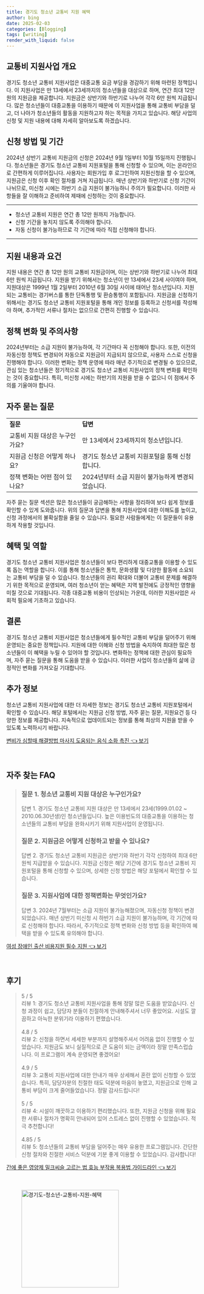 ```yaml
---
title: 경기도 청소년 교통비 지원 혜택
author: bing
date: 2025-02-03
categories: [Blogging]
tags: [writing]
render_with_liquid: false
---
```



<h2 id='교통비 지원사업 개요'>교통비 지원사업 개요</h2>

<p>경기도 청소년 교통비 지원사업은 대중교통 요금 부담을 경감하기 위해 마련된 정책입니다. 이 지원사업은 만 13세에서 23세까지의 청소년들을 대상으로 하며, 연간 최대 12만 원의 지원금을 제공합니다. 지원금은 상반기와 하반기로 나누어 각각 6만 원씩 지급됩니다. 많은 청소년들이 대중교통을 이용하기 때문에 이 지원사업을 통해 교통비 부담을 덜고, 더 나아가 청소년들의 활동을 지원하고자 하는 목적을 가지고 있습니다. 해당 사업의 신청 및 지원 내용에 대해 자세히 알아보도록 하겠습니다.</p>

<h2 id='신청 방법 및 기간'>신청 방법 및 기간</h2>

<p>2024년 상반기 교통비 지원금의 신청은 2024년 9월 1일부터 10월 15일까지 진행됩니다. 청소년들은 경기도 청소년 교통비 지원포털을 통해 신청할 수 있으며, 이는 온라인으로 간편하게 이루어집니다. 사용자는 회원가입 후 로그인하여 지원신청을 할 수 있으며, 지원금은 신청 이후 확인 절차를 거쳐 지급됩니다. 매년 상반기와 하반기로 신청 기간이 나뉘므로, 미신청 시에는 하반기 소급 지원이 불가능하니 주의가 필요합니다. 이러한 사항들을 잘 이해하고 준비하여 제때에 신청하는 것이 중요합니다.</p>

<hr />

<ul>
    <li>청소년 교통비 지원은 연간 총 12만 원까지 가능합니다.</li>
    <li>신청 기간을 놓치지 않도록 주의해야 합니다.</li>
    <li>자동 신청이 불가능하므로 각 기간에 따라 직접 신청해야 합니다.</li>
</ul>

<hr />

<h2 id='지원 내용과 요건'>지원 내용과 요건</h2>

<p>지원 내용은 연간 총 12만 원의 교통비 지원금이며, 이는 상반기와 하반기로 나누어 최대 6만 원씩 지급됩니다. 지원을 받기 위해서는 청소년이 만 13세에서 23세 사이여야 하며, 지원대상은 1999년 1월 2일부터 2010년 6월 30일 사이에 태어난 청소년입니다. 지원되는 교통비는 경기버스를 통한 단독통행 및 환승통행이 포함됩니다. 지원금을 신청하기 위해서는 경기도 청소년 교통비 지원포털을 통해 개인 정보를 등록하고 신청서를 작성해야 하며, 추가적인 서류나 절차는 없으므로 간편히 진행할 수 있습니다.</p>

<h2 id='정책 변화 및 주의사항'>정책 변화 및 주의사항</h2>

<p>2024년부터는 소급 지원이 불가능하여, 각 기간마다 꼭 신청해야 합니다. 또한, 이전의 자동신청 정책도 변경되어 자동으로 지원금이 지급되지 않으므로, 사용자 스스로 신청을 진행해야 합니다. 이러한 변화는 정책 운영에 따라 매년 주기적으로 변경될 수 있으므로, 관심 있는 청소년들은 정기적으로 경기도 청소년 교통비 지원사업의 정책 변화를 확인하는 것이 중요합니다. 특히, 미신청 시에는 하반기의 지원을 받을 수 없으니 이 점에서 주의를 기울여야 합니다.</p>

<h2 id='자주 묻는 질문'>자주 묻는 질문</h2>

<table>
    <tr>
        <td><b>질문</b></td>
        <td><b>답변</b></td>
    </tr>
    <tr>
        <td>교통비 지원 대상은 누구인가요?</td>
        <td>만 13세에서 23세까지의 청소년입니다.</td>
    </tr>
    <tr>
        <td>지원금 신청은 어떻게 하나요?</td>
        <td>경기도 청소년 교통비 지원포털을 통해 신청합니다.</td>
    </tr>
    <tr>
        <td>정책 변화는 어떤 점이 있나요?</td>
        <td>2024년부터 소급 지원이 불가능하게 변경되었습니다.</td>
    </tr>
</table>

<p>자주 묻는 질문 섹션은 많은 청소년들이 궁금해하는 사항을 정리하여 보다 쉽게 정보를 확인할 수 있게 도와줍니다. 위의 질문과 답변을 통해 지원사업에 대한 이해도를 높이고, 신청 과정에서의 불확실함을 줄일 수 있습니다. 필요한 사람들에게는 이 질문들이 유용하게 작용할 것입니다.</p>

<h2 id='혜택 및 역할'>혜택 및 역할</h2>

<p>경기도 청소년 교통비 지원사업은 청소년들이 보다 편리하게 대중교통을 이용할 수 있도록 돕는 역할을 합니다. 이를 통해 청소년들은 통학, 문화생활 및 다양한 활동에 소요되는 교통비 부담을 덜 수 있습니다. 청소년들의 권리 확대와 더불어 교통비 문제를 해결하기 위한 목적으로 운영되며, 여러 청소년이 얻는 혜택은 지역 발전에도 긍정적인 영향을 미칠 것으로 기대됩니다. 각종 대중교통 비용이 인상되는 가운데, 이러한 지원사업은 사회적 필요에 기초하고 있습니다.</p>

<h2 id='결론'>결론</h2>

<p>경기도 청소년 교통비 지원사업은 청소년들에게 필수적인 교통비 부담을 덜어주기 위해 운영되는 중요한 정책입니다. 지원에 대한 이해와 신청 방법을 숙지하여 최대한 많은 청소년들이 이 혜택을 누릴 수 있어야 할 것입니다. 변화하는 정책에 대한 관심이 필요하며, 자주 묻는 질문을 통해 도움을 받을 수 있습니다. 이러한 사업이 청소년들의 삶에 긍정적인 변화를 가져오길 기대합니다.</p>

<h2 id='추가 정보'>추가 정보</h2>

<p>청소년 교통비 지원사업에 대한 더 자세한 정보는 경기도 청소년 교통비 지원포털에서 확인할 수 있습니다. 해당 포털에서는 지원금 신청 방법, 자주 묻는 질문, 지원요건 등 다양한 정보를 제공합니다. 지속적으로 업데이트되는 정보를 통해 최상의 지원을 받을 수 있도록 노력하시기 바랍니다.</p>


<p><a class="click-button" title="변비가 심할때 해결방법 마사지 도움되는 음식 소화 촉진" href="https://adkhouse.github.io/posts/%EB%B3%80%EB%B9%84%EA%B0%80-%EC%8B%AC%ED%95%A0%EB%95%8C-%ED%95%B4%EA%B2%B0%EB%B0%A9%EB%B2%95-%EB%A7%88%EC%82%AC%EC%A7%80-%EB%8F%84%EC%9B%80%EB%90%98%EB%8A%94-%EC%9D%8C%EC%8B%9D-%EC%86%8C%ED%99%94-%EC%B4%89%EC%A7%84/" rel="dofollow">변비가 심할때 해결방법 마사지 도움되는 음식 소화 촉진 👈 보기</a></p><br>
<h2 id='자주_찾는_FAQ'>자주 찾는 FAQ</h2>
<div itemscope="" itemtype="https://schema.org/FAQPage"> 
<blockquote> 
<div itemscope="" itemprop="mainEntity" itemtype="https://schema.org/Question"> 
<h3 itemprop="name">질문 1. 청소년 교통비 지원 대상은 누구인가요?</h3> 
<div itemscope="" itemprop="acceptedAnswer" itemtype="https://schema.org/Answer"> 
<span itemprop="text"> 
<p>답변 1. 경기도 청소년 교통비 지원 대상은 만 13세에서 23세(1999.01.02 ~ 2010.06.30년생)인 청소년들입니다. 높은 이용빈도의 대중교통을 이용하는 청소년들의 교통비 부담을 완화시키기 위해 지원사업이 운영됩니다.</p> 
</span> 
</div> 
</div> 
<div itemscope="" itemprop="mainEntity" itemtype="https://schema.org/Question"> 
<h3 itemprop="name">질문 2. 지원금은 어떻게 신청하고 받을 수 있나요?</h3> 
<div itemscope="" itemprop="acceptedAnswer" itemtype="https://schema.org/Answer"> 
<span itemprop="text"> 
<p>답변 2. 경기도 청소년 교통비 지원금은 상반기와 하반기 각각 신청하여 최대 6만 원씩 지급받을 수 있습니다. 지원금 신청은 해당 기간에 경기도 청소년 교통비 지원포털을 통해 신청할 수 있으며, 상세한 신청 방법은 해당 포털에서 확인할 수 있습니다.</p> 
</span> 
</div> 
</div> 
<div itemscope="" itemprop="mainEntity" itemtype="https://schema.org/Question"> 
<h3 itemprop="name">질문 3. 지원사업에 대한 정책변화는 무엇인가요?</h3> 
<div itemscope="" itemprop="acceptedAnswer" itemtype="https://schema.org/Answer"> 
<span itemprop="text"> 
<p>답변 3. 2024년 7월부터는 소급 지원이 불가능해졌으며, 자동신청 정책이 변경되었습니다. 매년 상반기 미신청 시 하반기 소급 지원이 불가능하며, 각 기간에 따로 신청해야 합니다. 따라서, 주기적으로 정책 변화와 신청 방법 등을 확인하여 혜택을 받을 수 있도록 유의해야 합니다.</p> 
</span> 
</div> 
</div> 
</blockquote> 
</div>
<p><a class="click-button" title="여성 장애인 출산 비용지원 필수 지원" href="https://adkhouse.github.io/posts/%EC%97%AC%EC%84%B1-%EC%9E%A5%EC%95%A0%EC%9D%B8-%EC%B6%9C%EC%82%B0-%EB%B9%84%EC%9A%A9%EC%A7%80%EC%9B%90-%ED%95%84%EC%88%98-%EC%A7%80%EC%9B%90/" rel="dofollow">여성 장애인 출산 비용지원 필수 지원 👈 보기</a></p><br>
<h2 id='후기'>후기</h2>
<div itemscope itemtype="https://schema.org/Product">
  <blockquote>
  <div itemprop="review" itemscope itemtype="https://schema.org/Review">
      <div itemprop="reviewRating" itemscope itemtype="https://schema.org/Rating"> <span itemprop="ratingValue">5</span> / <span itemprop="bestRating">5</span> </div>
      <span itemprop="reviewBody">리뷰 1: 경기도 청소년 교통비 지원사업을 통해 정말 많은 도움을 받았습니다. 신청 과정이 쉽고, 담당자 분들이 친절하게 안내해주셔서 너무 좋았어요. 시설도 깔끔하고 아늑한 분위기라 이용하기 편했습니다.</span>
  </div>
  <br>
  <div itemprop="review" itemscope itemtype="https://schema.org/Review">
      <div itemprop="reviewRating" itemscope itemtype="https://schema.org/Rating"> <span itemprop="ratingValue">4.8</span> / <span itemprop="bestRating">5</span> </div>
      <span itemprop="reviewBody">리뷰 2: 신청을 하면서 세세한 부분까지 설명해주셔서 어려움 없이 진행할 수 있었습니다. 지원금도 보니 실질적으로 큰 도움이 되는 금액이라 정말 만족스럽습니다. 이 프로그램이 계속 운영되면 좋겠어요!</span>
  </div>
  <br>
  <div itemprop="review" itemscope itemtype="https://schema.org/Review">
      <div itemprop="reviewRating" itemscope itemtype="https://schema.org/Rating"> <span itemprop="ratingValue">4.9</span> / <span itemprop="bestRating">5</span> </div>
      <span itemprop="reviewBody">리뷰 3: 교통비 지원사업에 대한 안내가 매우 상세해서 혼란 없이 신청할 수 있었습니다. 특히, 담당자분의 친절한 태도 덕분에 마음이 놓였고, 지원금으로 인해 교통비 부담이 크게 줄어들었습니다. 정말 감사드립니다!</span>
  </div>
  <br>
  <div itemprop="review" itemscope itemtype="https://schema.org/Review">
      <div itemprop="reviewRating" itemscope itemtype="https://schema.org/Rating"> <span itemprop="ratingValue">5</span> / <span itemprop="bestRating">5</span> </div>
      <span itemprop="reviewBody">리뷰 4: 시설이 깨끗하고 이용하기 편리했습니다. 또한, 지원금 신청을 위해 필요한 서류나 절차가 명확히 안내되어 있어 스트레스 없이 진행할 수 있었습니다. 적극 추천합니다!</span>
  </div>
  <br>
  <div itemprop="review" itemscope itemtype="https://schema.org/Review">
      <div itemprop="reviewRating" itemscope itemtype="https://schema.org/Rating"> <span itemprop="ratingValue">4.85</span> / <span itemprop="bestRating">5</span> </div>
      <span itemprop="reviewBody">리뷰 5: 청소년들의 교통비 부담을 덜어주는 매우 유용한 프로그램입니다. 간단한 신청 절차와 친절한 서비스 덕분에 기분 좋게 이용할 수 있었습니다. 감사합니다!</span>
  </div>
  </blockquote>
</div>
<p><a class="click-button" title="간에 좋은 영양제 밀크씨슬 고르는 법 효능 부작용 복용법 가이드라인" href="https://adkhouse.github.io/posts/%EA%B0%84%EC%97%90-%EC%A2%8B%EC%9D%80-%EC%98%81%EC%96%91%EC%A0%9C-%EB%B0%80%ED%81%AC%EC%94%A8%EC%8A%AC-%EA%B3%A0%EB%A5%B4%EB%8A%94-%EB%B2%95-%ED%9A%A8%EB%8A%A5-%EB%B6%80%EC%9E%91%EC%9A%A9-%EB%B3%B5%EC%9A%A9%EB%B2%95-%EA%B0%80%EC%9D%B4%EB%93%9C%EB%9D%BC%EC%9D%B8/" rel="dofollow">간에 좋은 영양제 밀크씨슬 고르는 법 효능 부작용 복용법 가이드라인 👈 보기</a></p><br>
<figure class="image"><img src="https://adkhouse.github.io/assets/img/thumbnail/경기도-청소년-교통비-지원-혜택.webp" alt="경기도-청소년-교통비-지원-혜택" width="256" height="256"></figure>
